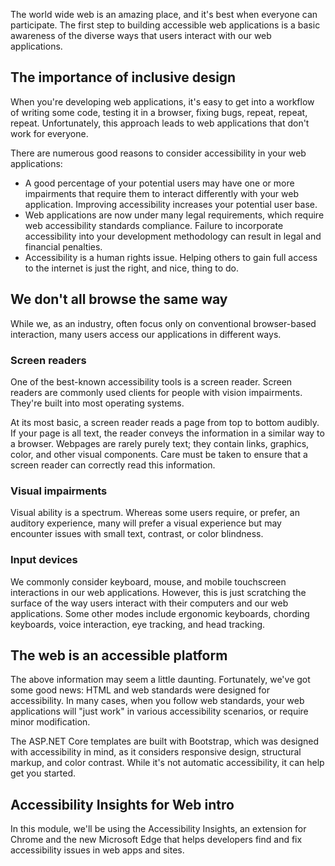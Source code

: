 The world wide web is an amazing place, and it's best when everyone can participate. The first step to building accessible web applications is a basic awareness of the diverse ways that users interact with our web applications.

## The importance of inclusive design

When you're developing web applications, it's easy to get into a workflow of writing some code, testing it in a browser, fixing bugs, repeat, repeat, repeat. Unfortunately, this approach leads to web applications that don't work for everyone.

There are numerous good reasons to consider accessibility in your web applications:

- A good percentage of your potential users may have one or more impairments that require them to interact differently with your web application. Improving accessibility increases your potential user base.
- Web applications are now under many legal requirements, which require web accessibility standards compliance. Failure to incorporate accessibility into your development methodology can result in legal and financial penalties.
- Accessibility is a human rights issue. Helping others to gain full access to the internet is just the right, and nice, thing to do.

## We don't all browse the same way

While we, as an industry, often focus only on conventional browser-based interaction, many users access our applications in different ways.

### Screen readers

One of the best-known accessibility tools is a screen reader. Screen readers are commonly used clients for people with vision impairments. They're built into most operating systems.

At its most basic, a screen reader reads a page from top to bottom audibly. If your page is all text, the reader conveys the information in a similar way to a browser. Webpages are rarely purely text; they contain links, graphics, color, and other visual components. Care must be taken to ensure that a screen reader can correctly read this information.

### Visual impairments

Visual ability is a spectrum. Whereas some users require, or prefer, an auditory experience, many will prefer a visual experience but may encounter issues with small text, contrast, or color blindness.

### Input devices

We commonly consider keyboard, mouse, and mobile touchscreen interactions in our web applications. However, this is just scratching the surface of the way users interact with their computers and our web applications. Some other modes include ergonomic keyboards, chording keyboards, voice interaction, eye tracking, and head tracking.

## The web is an accessible platform

The above information may seem a little daunting. Fortunately, we've got some good news: HTML and web standards were designed for accessibility. In many cases, when you follow web standards, your web applications will "just work" in various accessibility scenarios, or require minor modification.

The ASP.NET Core templates are built with Bootstrap, which was designed with accessibility in mind, as it considers responsive design, structural markup, and color contrast. While it's not automatic accessibility, it can help get you started.

## Accessibility Insights for Web intro

In this module, we'll be using the Accessibility Insights, an extension for Chrome and the new Microsoft Edge that helps developers find and fix accessibility issues in web apps and sites.
